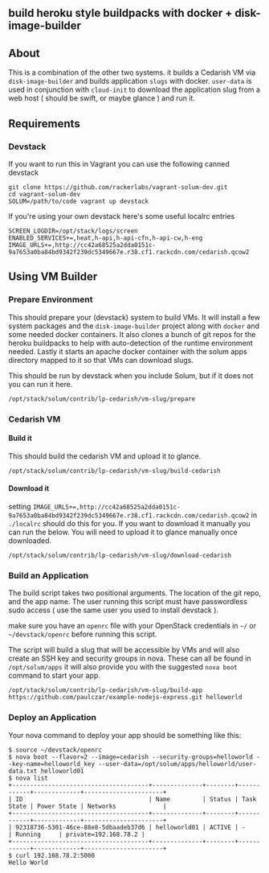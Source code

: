 build heroku style buildpacks with docker + disk-image-builder
--------------------------------------------------------------

## About

This is a combination of the other two systems.  it builds a Cedarish VM via `disk-image-builder` and builds application `slugs` with docker.   `user-data` is used in conjunction with `cloud-init` to download the application slug from a web host ( should be swift, or maybe glance ) and run it.

## Requirements

### Devstack

If you want to run this in Vagrant you can use the following canned devstack

```
git clone https://github.com/rackerlabs/vagrant-solum-dev.git
cd vagrant-solum-dev
SOLUM=/path/to/code vagrant up devstack
```

If you're using your own devstack here's some useful localrc entries

```
SCREEN_LOGDIR=/opt/stack/logs/screen
ENABLED_SERVICES+=,heat,h-api,h-api-cfn,h-api-cw,h-eng
IMAGE_URLS+=,http://cc42a68525a2dda0151c-9a7653a0ba84bd9342f239dc5349667e.r38.cf1.rackcdn.com/cedarish.qcow2
```

## Using VM Builder

### Prepare Environment

This should prepare your (devstack) system to build VMs.  It will install a few system packages and the `disk-image-builder` project along with `docker` and some needed docker containers.   It also clones a bunch of git repos for the heroku buildpacks to help with auto-detection of the runtime environment needed.  Lastly it starts an apache docker container with the solum apps directory mapped to it so that VMs can download slugs.

This should be run by devstack when you include Solum,  but if it does not you can run it here.

```
/opt/stack/solum/contrib/lp-cedarish/vm-slug/prepare
```

### Cedarish VM

#### Build it

This should build the cedarish VM and upload it to glance.

```
/opt/stack/solum/contrib/lp-cedarish/vm-slug/build-cedarish
```

#### Download it

setting `IMAGE_URLS+=,http://cc42a68525a2dda0151c-9a7653a0ba84bd9342f239dc5349667e.r38.cf1.rackcdn.com/cedarish.qcow2` in `./localrc` should do this for you.  If you want to download it manually you can run the below.   You will need to upload it to glance manually once downloaded.

```
/opt/stack/solum/contrib/lp-cedarish/vm-slug/download-cedarish
```

### Build an Application

The build script takes two positional arguments.   The location of the git repo, and the app name.  The user running this script must have passwordless sudo access ( use the same user you used to install devstack ).

make sure you have an `openrc` file with your OpenStack credentials in `~/` or `~/devstack/openrc` before running this script.

The script will build a slug that will be accessible by VMs and will also create an SSH key and security groups in nova.   These can all be found in `/opt/solum/apps`   it will also provide you with the suggested `nova boot` command to start your app.


```
/opt/stack/solum/contrib/lp-cedarish/vm-slug/build-app https://github.com/paulczar/example-nodejs-express.git helloworld
```


### Deploy an Application

Your nova command to deploy your app should be something like this:

```
$ source ~/devstack/openrc
$ nova boot --flavor=2 --image=cedarish --security-groups=helloworld --key-name=helloworld_key --user-data=/opt/solum/apps/helloworld/user-data.txt helloworld01
$ nova list
+--------------------------------------+--------------+--------+------------+-------------+----------------------+
| ID                                   | Name         | Status | Task State | Power State | Networks             |
+--------------------------------------+--------------+--------+------------+-------------+----------------------+
| 92318736-5301-46ce-88e8-5dbaadeb37d6 | helloworld01 | ACTIVE | -          | Running     | private=192.168.78.2 |
+--------------------------------------+--------------+--------+------------+-------------+----------------------+
$ curl 192.168.78.2:5000
Hello World
```
